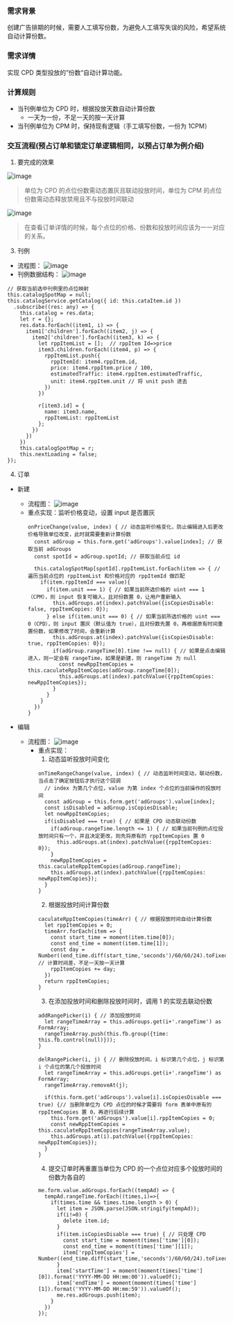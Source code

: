 ### 需求背景
创建广告排期的时候，需要人工填写份数，为避免人工填写失误的风险，希望系统自动计算份数。

### 需求详情
实现 CPD 类型投放的”份数“自动计算功能。

### 计算规则
- 当刊例单位为 CPD 时，根据投放天数自动计算份数
  - 一天为一份，不足一天的按一天计算
- 当刊例单位为 CPM 时，保持现有逻辑（手工填写份数，一份为 1CPM）

### 交互流程(预占订单和锁定订单逻辑相同，以预占订单为例介绍)

1. 要完成的效果

  ![image](https://staticweb.keepcdn.com/fecommon/image/keepfile@1569320707376/detail.jpeg)

  > 单位为 CPD 的点位份数需动态置灰且联动投放时间，单位为 CPM 的点位份数需动态释放禁用且不与投放时间联动

  ![image](https://staticweb.keepcdn.com/fecommon/image/keepfile@1569321348547/result.jpeg)

  > 在查看订单详情的时候，每个点位的价格、份数和投放时间应该为一一对应的关系。

3. 刊例

  - 流程图：
  ![image](https://staticweb.keepcdn.com/fecommon/image/keepfile@1569319723233/catalog.jpeg)
  - 刊例数据结构：
  ![image](https://staticweb.keepcdn.com/fecommon/image/keepfile@1569319732276/11.jpeg)

  ```
  // 获取当前选中刊例里的点位映射
  this.catalogSpotMap = null;
  this.catalogService.getCatalog({ id: this.cataItem.id })
    .subscribe((res: any) => {
      this.catalog = res.data;
      let r = {};
      res.data.forEach((item1, i) => {
        item1['children'].forEach((item2, j) => {
          item2['children'].forEach((item3, k) => {
            let rppItemList = [];  // rppItem Id=>price
            item3.children.forEach((item4, p) => {
              rppItemList.push({
                rppItemId: item4.rppItem.id,
                price: item4.rppItem.price / 100,
                estimatedTraffic: item4.rppItem.estimatedTraffic,
                unit: item4.rppItem.unit // 将 unit push 进去
              })
            })

            r[item3.id] = {
              name: item3.name,
              rppItemList: rppItemList
            };
          })
        })
      })
      this.catalogSpotMap = r;
      this.nextLoading = false;
  });
  ```

4. 订单
  - 新建
    - 流程图：
    ![image](https://staticweb.keepcdn.com/fecommon/image/keepfile@1569319703262/create.jpeg)
    - 重点实现：监听价格变动，设置 input 是否置灰
      ```
      onPriceChange(value, index) { // 动态监听价格变化，防止编辑进入后更改价格导致单位改变，此时就需要重新计算份数
        const adGroup = this.form.get('adGroups').value[index]; // 获取当前 adGroups
        const spotId = adGroup.spotId; // 获取当前点位 id

        this.catalogSpotMap[spotId].rppItemList.forEach(item => { // 遍历当前点位的 rppItemList 和价格对应的 rppItemId 做匹配
          if(item.rppItemId === value){
            if(item.unit === 1) { // 如果当前所选价格的 uint === 1（CPM），则 input 恢复可输入，且对份数置 0，让用户重新输入
              this.adGroups.at(index).patchValue({isCopiesDisable: false, rppItemCopies: 0});
            } else if(item.unit === 0) { // 如果当前所选价格的 uint === 0（CPD），则 input 置灰（默认值为 true），且对份数先置 0，再根据原有时间重置份数，如果修改了时间，会重新计算
              this.adGroups.at(index).patchValue({isCopiesDisable: true, rppItemCopies: 0});
              if(adGroup.rangeTime[0].time !== null) { // 如果是点击编辑进入，则一定会有 rangeTime，如果是新建，则 rangeTime 为 null
                const newRppItemCopies = this.caculateRppItemCopies(adGroup.rangeTime[0]);
                this.adGroups.at(index).patchValue({rppItemCopies: newRppItemCopies});
              }
            }
          } 
        })
      }
      ```

  - 编辑
    - 流程图：
    ![image](https://staticweb.keepcdn.com/fecommon/image/keepfile@1569319694602/edit.jpeg)
      - 重点实现：
        1. 动态监听投放时间变化
        ```
        onTimeRangeChange(value, index) { // 动态监听时间变动，联动份数，当点击了确定按钮后才执行这个回调
          // index 为第几个点位，value 为第 index 个点位的当前操作的投放时间
          const adGroup = this.form.get('adGroups').value[index];
          const isDisabled = adGroup.isCopiesDisable;
          let newRppItemCopies;
          if(isDisabled === true) { // 如果是 CPD 动态联动份数
            if(adGroup.rangeTime.length <= 1) { // 如果当前刊例的点位投放时间只有一个，并且决定更改，则先将原有的 rppItemCopies 置 0
              this.adGroups.at(index).patchValue({rppItemCopies: 0});
            }
            newRppItemCopies = this.caculateRppItemCopies(adGroup.rangeTime);
            this.adGroups.at(index).patchValue({rppItemCopies: newRppItemCopies});
          }
        }
        ```
        2. 根据投放时间计算份数
        ```
        caculateRppItemCopies(timeArr) { // 根据投放时间自动计算份数
          let rppItemCopies = 0;
          timeArr.forEach(item => {
            const start_time = moment(item.time[0]);
            const end_time = moment(item.time[1]);
            const day = Number((end_time.diff(start_time,'seconds')/60/60/24).toFixed(0)); // 计算时间差，不足一天按一天计算
            rppItemCopies += day;
          })
          return rppItemCopies;
        }
        ```
        3. 在添加投放时间和删除投放时间时，调用 1 的实现去联动份数
        ```
        addRangePicker(i) { // 添加投放时间
          let rangeTimeArray = this.adGroups.get(i+'.rangeTime') as FormArray;
          rangeTimeArray.push(this.fb.group({time: this.fb.control(null)}));
        }

        delRangePicker(i, j) { // 删除投放时间，i 标识第几个点位，j 标识第 i 个点位的第几个投放时间
          let rangeTimeArray = this.adGroups.get(i+'.rangeTime') as FormArray;
          rangeTimeArray.removeAt(j);
          
          if(this.form.get('adGroups').value[i].isCopiesDisable === true) {// 当删除单位为 CPD 点位的时候才需要将 form 表单中原有的 rppItemCopies 置 0，再进行后续计算
            this.form.get('adGroups').value[i].rppItemCopies = 0;
            const newRppItemCopies = this.caculateRppItemCopies(rangeTimeArray.value);
            this.adGroups.at(i).patchValue({rppItemCopies: newRppItemCopies});
          }
        }
        ```
        4. 提交订单时再重置当单位为 CPD 的一个点位对应多个投放时间的份数为各自的
        ```
        me.form.value.adGroups.forEach((tempAd) => {
          tempAd.rangeTime.forEach((times,i)=>{
            if(times.time && times.time.length > 0) {
              let item = JSON.parse(JSON.stringify(tempAd));
              if(i!=0) {
                delete item.id;
              }
              if(item.isCopiesDisable === true) { // 只处理 CPD
                const start_time = moment(times['time'][0]);
                const end_time = moment(times['time'][1]);
                item['rppItemCopies'] = Number((end_time.diff(start_time,'seconds')/60/60/24).toFixed(0));
              }
              item['startTime'] = moment(moment(times['time'][0]).format('YYYY-MM-DD HH:mm:00')).valueOf();
              item['endTime'] = moment(moment(times['time'][1]).format('YYYY-MM-DD HH:mm:59')).valueOf();
              me.res.adGroups.push(item);
            }
          })
        });
        ```
